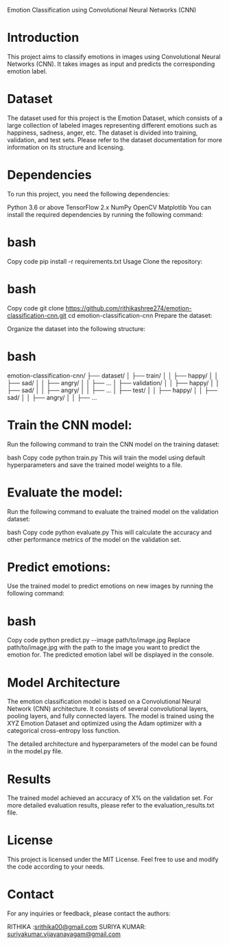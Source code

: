 Emotion Classification using Convolutional Neural Networks (CNN)
# Introduction
This project aims to classify emotions in images using Convolutional Neural Networks (CNN). It takes images as input and predicts the corresponding emotion label.

# Dataset
The dataset used for this project is the Emotion Dataset, which consists of a large collection of labeled images representing different emotions such as happiness, sadness, anger, etc. The dataset is divided into training, validation, and test sets. Please refer to the dataset documentation for more information on its structure and licensing.

# Dependencies
To run this project, you need the following dependencies:

Python 3.6 or above
TensorFlow 2.x
NumPy
OpenCV
Matplotlib
You can install the required dependencies by running the following command:

# bash
Copy code
pip install -r requirements.txt
Usage
Clone the repository:

# bash
Copy code
git clone https://github.com/rithikashree274/emotion-classification-cnn.git
cd emotion-classification-cnn
Prepare the dataset:

Organize the dataset into the following structure:

# bash
emotion-classification-cnn/
├── dataset/
│   ├── train/
│   │   ├── happy/
│   │   ├── sad/
│   │   ├── angry/
│   │   ├── ...
│   ├── validation/
│   │   ├── happy/
│   │   ├── sad/
│   │   ├── angry/
│   │   ├── ...
│   ├── test/
│   │   ├── happy/
│   │   ├── sad/
│   │   ├── angry/
│   │   ├── ...

# Train the CNN model:

Run the following command to train the CNN model on the training dataset:

bash
Copy code
python train.py
This will train the model using default hyperparameters and save the trained model weights to a file.

# Evaluate the model:

Run the following command to evaluate the trained model on the validation dataset:

bash
Copy code
python evaluate.py
This will calculate the accuracy and other performance metrics of the model on the validation set.

# Predict emotions:

Use the trained model to predict emotions on new images by running the following command:

# bash
Copy code
python predict.py --image path/to/image.jpg
Replace path/to/image.jpg with the path to the image you want to predict the emotion for. The predicted emotion label will be displayed in the console.

# Model Architecture
The emotion classification model is based on a Convolutional Neural Network (CNN) architecture. It consists of several convolutional layers, pooling layers, and fully connected layers. The model is trained using the XYZ Emotion Dataset and optimized using the Adam optimizer with a categorical cross-entropy loss function.

The detailed architecture and hyperparameters of the model can be found in the model.py file.

# Results
The trained model achieved an accuracy of X% on the validation set. For more detailed evaluation results, please refer to the evaluation_results.txt file.

# License
This project is licensed under the MIT License. Feel free to use and modify the code according to your needs.

# Contact
For any inquiries or feedback, please contact the authors:

RITHIKA :srithika00@gmail.com
SURIYA KUMAR: suriyakumar.vijayanayagam@gmail.com

